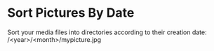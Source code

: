 # Sort Pictures By Date

Sort your media files into directories according to their creation date: /\<year\>/\<month\>/mypicture.jpg